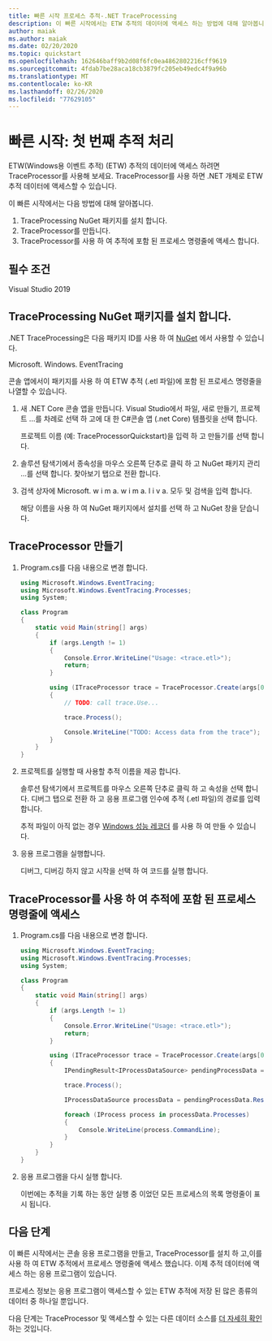 ```yaml
---
title: 빠른 시작 프로세스 추적-.NET TraceProcessing
description: 이 빠른 시작에서는 ETW 추적의 데이터에 액세스 하는 방법에 대해 알아봅니다.
author: maiak
ms.author: maiak
ms.date: 02/20/2020
ms.topic: quickstart
ms.openlocfilehash: 162646baff9b2d08f6fc0ea4862802216cff9619
ms.sourcegitcommit: 4fdab7be28aca18cb3879fc205eb49edc4f9a96b
ms.translationtype: MT
ms.contentlocale: ko-KR
ms.lasthandoff: 02/26/2020
ms.locfileid: "77629105"
---
```

# <a name="quickstart-process-your-first-trace"></a>빠른 시작: 첫 번째 추적 처리

ETW(Windows용 이벤트 추적) (ETW) 추적의 데이터에 액세스 하려면 TraceProcessor를 사용해 보세요. TraceProcessor를 사용 하면 .NET 개체로 ETW 추적 데이터에 액세스할 수 있습니다.

이 빠른 시작에서는 다음 방법에 대해 알아봅니다.

1. TraceProcessing NuGet 패키지를 설치 합니다.
2. TraceProcessor를 만듭니다.
3. TraceProcessor를 사용 하 여 추적에 포함 된 프로세스 명령줄에 액세스 합니다.

## <a name="prerequisites"></a>필수 조건

Visual Studio 2019

## <a name="install-the-traceprocessing-nuget-package"></a>TraceProcessing NuGet 패키지를 설치 합니다.

.NET TraceProcessing은 다음 패키지 ID를 사용 하 여 [NuGet](https://www.nuget.org/packages/Microsoft.Windows.EventTracing.Processing.All) 에서 사용할 수 있습니다.

Microsoft. Windows. EventTracing

콘솔 앱에서이 패키지를 사용 하 여 ETW 추적 (.etl 파일)에 포함 된 프로세스 명령줄을 나열할 수 있습니다.

1. 새 .NET Core 콘솔 앱을 만듭니다. Visual Studio에서 파일, 새로 만들기, 프로젝트 ...를 차례로 선택 하 고에 대 한 C#콘솔 앱 (.net Core) 템플릿을 선택 합니다.

    프로젝트 이름 (예: TraceProcessorQuickstart)을 입력 하 고 만들기를 선택 합니다.

2. 솔루션 탐색기에서 종속성을 마우스 오른쪽 단추로 클릭 하 고 NuGet 패키지 관리 ...를 선택 합니다. 찾아보기 탭으로 전환 합니다.

3. 검색 상자에 Microsoft. w i m a. w i m a. l i v a. 모두 및 검색을 입력 합니다.

    해당 이름을 사용 하 여 NuGet 패키지에서 설치를 선택 하 고 NuGet 창을 닫습니다.

## <a name="create-a-traceprocessor"></a>TraceProcessor 만들기

1. Program.cs를 다음 내용으로 변경 합니다.

    ```csharp
    using Microsoft.Windows.EventTracing;
    using Microsoft.Windows.EventTracing.Processes;
    using System;

    class Program
    {
        static void Main(string[] args)
        {
            if (args.Length != 1)
            {
                Console.Error.WriteLine("Usage: <trace.etl>");
                return;
            }

            using (ITraceProcessor trace = TraceProcessor.Create(args[0]))
            {
                // TODO: call trace.Use...

                trace.Process();

                Console.WriteLine("TODO: Access data from the trace");
            }
        }
    }
    ```

2. 프로젝트를 실행할 때 사용할 추적 이름을 제공 합니다.

    솔루션 탐색기에서 프로젝트를 마우스 오른쪽 단추로 클릭 하 고 속성을 선택 합니다. 디버그 탭으로 전환 하 고 응용 프로그램 인수에 추적 (.etl 파일)의 경로를 입력 합니다.

    추적 파일이 아직 없는 경우 [Windows 성능 레코더](https://docs.microsoft.com/windows-hardware/test/wpt/start-a-recording) 를 사용 하 여 만들 수 있습니다.

3. 응용 프로그램을 실행합니다.

    디버그, 디버깅 하지 않고 시작을 선택 하 여 코드를 실행 합니다.

## <a name="use-traceprocessor-to-access-process-command-lines-contained-in-the-trace"></a>TraceProcessor를 사용 하 여 추적에 포함 된 프로세스 명령줄에 액세스

1. Program.cs를 다음 내용으로 변경 합니다.

    ```csharp
    using Microsoft.Windows.EventTracing;
    using Microsoft.Windows.EventTracing.Processes;
    using System;

    class Program
    {
        static void Main(string[] args)
        {
            if (args.Length != 1)
            {
                Console.Error.WriteLine("Usage: <trace.etl>");
                return;
            }

            using (ITraceProcessor trace = TraceProcessor.Create(args[0]))
            {
                IPendingResult<IProcessDataSource> pendingProcessData = trace.UseProcesses();

                trace.Process();

                IProcessDataSource processData = pendingProcessData.Result;

                foreach (IProcess process in processData.Processes)
                {
                    Console.WriteLine(process.CommandLine);
                }
            }
        }
    }
    ```

2. 응용 프로그램을 다시 실행 합니다.

    이번에는 추적을 기록 하는 동안 실행 중 이었던 모든 프로세스의 목록 명령줄이 표시 됩니다.

## <a name="next-steps"></a>다음 단계

이 빠른 시작에서는 콘솔 응용 프로그램을 만들고, TraceProcessor를 설치 하 고,이를 사용 하 여 ETW 추적에서 프로세스 명령줄에 액세스 했습니다. 이제 추적 데이터에 액세스 하는 응용 프로그램이 있습니다.

프로세스 정보는 응용 프로그램이 액세스할 수 있는 ETW 추적에 저장 된 많은 종류의 데이터 중 하나일 뿐입니다.

다음 단계는 TraceProcessor 및 액세스할 수 있는 다른 데이터 소스를 [더 자세히 확인](tutorial.md) 하는 것입니다.
